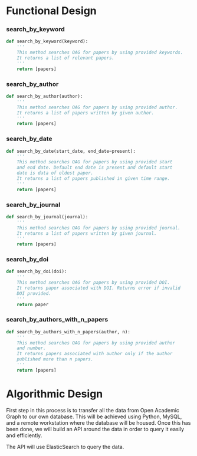 # Functional Design

### search_by_keyword
```python
def search_by_keyword(keyword):
    '''
    This method searches OAG for papers by using provided keywords.
    It returns a list of relevant papers. 
    '''
    return [papers]
```

### search_by_author
```python
def search_by_author(author):
    '''
    This method searches OAG for papers by using provided author.
    It returns a list of papers written by given author. 
    '''
    return [papers]
```

### search_by_date
```python
def search_by_date(start_date, end_date=present):
    '''
    This method searches OAG for papers by using provided start
    and end date. Default end date is present and default start
    date is data of oldest paper.
    It returns a list of papers published in given time range.
    '''
    return [papers]
```

### search_by_journal
```python
def search_by_journal(journal):
    '''
    This method searches OAG for papers by using provided journal.
    It returns a list of papers written by given journal. 
    '''
    return [papers]
```

### search_by_doi
```python
def search_by_doi(doi):
    '''
    This method searches OAG for papers by using provided DOI.
    It returns paper associated with DOI. Returns error if invalid
    DOI provided.
    '''
    return paper
```

### search_by_authors_with_n_papers
```python
def search_by_authors_with_n_papers(author, n):
    '''
    This method searches OAG for papers by using provided author
    and number.
    It returns papers associated with author only if the author
    published more than n papers.
    '''
    return [papers]
```

# Algorithmic Design
First step in this process is to transfer all the data from Open Academic Graph to our own database.
This will be achieved using Python, MySQL, and a remote workstation where the database will be housed. 
Once this has been done, we will build an API around the data in order to query it easily and efficiently.

The API will use ElasticSearch to query the data. 